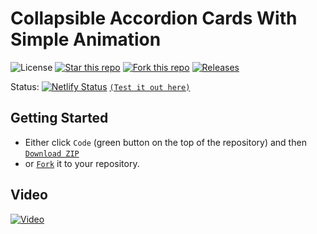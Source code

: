 # Collapsible Accordion Cards With Simple Animation

![License](https://img.shields.io/npm/l/css-star-rating.svg) 
[![Star this repo](https://badgen.net/github/stars/blank-yt/Collapsible-Accordion-Cards-With-Simple-Animation)](https://github.com/blank-yt/Collapsible-Accordion-Cards-With-Simple-Animation/stargazers/)
[![Fork this repo](https://badgen.net/github/forks/blank-yt/Collapsible-Accordion-Cards-With-Simple-Animation)](https://github.com/blank-yt/Collapsible-Accordion-Cards-With-Simple-Animation/fork/)
[![Releases](https://img.shields.io/github/downloads/blank-yt/Collapsible-Accordion-Cards-With-Simple-Animation/total.svg)](https://github.com/blank-yt/Collapsible-Accordion-Cards-With-Simple-Animation/archive/refs/tags/Release.zip)

Status: [![Netlify Status](https://api.netlify.com/api/v1/badges/8df57c5b-8c5a-4070-bd22-a3dde25db61e/deploy-status)](https://musical-wisp-d46ab8.netlify.app/) [`(Test it out here)`](https://musical-wisp-d46ab8.netlify.app/)

## Getting Started
- Either click `Code` (green button on the top of the repository) and then [`Download ZIP`](https://github.com/blank-yt/Collapsible-Accordion-Cards-With-Simple-Animation/archive/refs/tags/Release.zip)
- or [`Fork`](https://github.com/blank-yt/Collapsible-Accordion-Cards-With-Simple-Animation/fork) it to your repository.

## Video
[![Video](https://img.youtube.com/vi/9c7sbvb1nfI/0.jpg)](https://www.youtube.com/watch?v=9c7sbvb1nfI)

